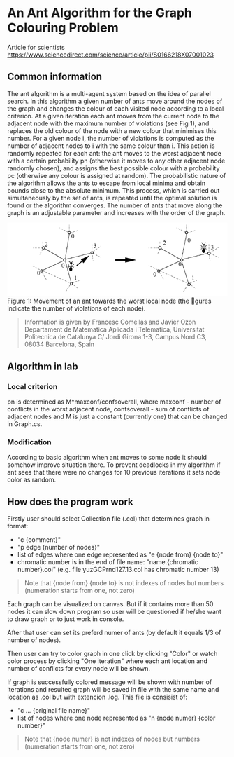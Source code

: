 # An Ant Algorithm for the Graph Colouring Problem
Article for scientists https://www.sciencedirect.com/science/article/pii/S0166218X07001023

## Common information
The ant algorithm is a multi-agent system based on the idea of parallel search. In this algorithm a given number of ants move around the nodes of the
graph and changes the colour of each visited node according to a local criterion. At a given iteration
each ant moves from the current node to the adjacent node with the maximum number of violations
(see Fig 1), and replaces the old colour of the node with a new colour that minimises this number.
For a given node i, the number of violations is computed as the number of adjacent nodes to i
with the same colour than i. This action is randomly repeated for each ant: the ant moves to the
worst adjacent node with a certain probability pn (otherwise it moves to any other adjacent node
randomly chosen), and assigns the best possible colour with a probability pc (otherwise any colour
is assigned at random). The probabilistic nature of the algorithm allows the ants to escape from
local minima and obtain bounds close to the absolute minimum. This process, which is carried out
simultaneously by the set of ants, is repeated until the optimal solution is found or the algorithm
converges. The number of ants that move along the graph is an adjustable parameter and increases
with the order of the graph.

<img src="/images/Figure 1.png">
Figure 1: Movement of an ant towards the worst local node (the gures indicate the number of
violations of each node).



> Information is given by Francesc Comellas and Javier Ozon Departament de Matematica Aplicada i Telematica, Universitat Politecnica de Catalunya C/ Jordi Girona 1-3, Campus Nord C3, 08034 Barcelona, Spain

## Algorithm in lab
### Local criterion
pn is determined as M*maxconf/confsoverall, where maxconf - number of conflicts in the worst adjacent node, 
confsoverall - sum of conflicts of adjacent nodes and M is just a constant (currently one) that can be changed in Graph.cs.

### Modification
According to basic algorithm when ant moves to some node it should somehow improve situation there.
To prevent deadlocks in my algorithm if ant sees that there were no changes for 10 previous iterations it 
sets node color as random.

## How does the program work
Firstly user should select Collection file (.col) that determines graph in format:
- "c {comment}"
- "p edge {number of nodes}"
- list of edges where one edge represented as "e {node from} {node to}"
- chromatic number is in the end of file name: "name.{chromatic number}.col" (e.g. file yuzGCPrnd127.13.col has chromatic number 13)

> Note that {node from} {node to} is not indexes of nodes but numbers (numeration starts from one, not zero)

Each graph can be visualized on canvas. But if it contains more than 50 nodes it can slow down program so
user will be questioned if he/she want to draw graph or to just work in console.

After that user can set its preferd numer of ants (by default it equals 1/3 of number of nodes).

Then user can try to color graph in one click by clicking "Color" or watch color process by clicking
"One iteration" where each ant location and number of conflicts for every node will be shown.

If graph is successfully colored message will be shown with number of iterations and resulted
graph will be saved in file with the same name and location as .col but with extencion .log.
This file is consisist of:
- "c ... {original file name}"
- list of nodes where one node represented as "n {node numer} {color number}"

> Note that {node numer} is not indexes of nodes but numbers (numeration starts from one, not zero)
